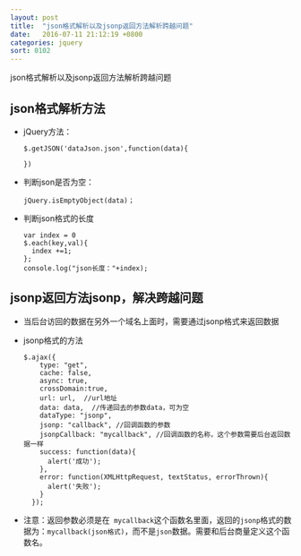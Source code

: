 ```yaml
---
layout: post
title:  "json格式解析以及jsonp返回方法解析跨越问题"
date:   2016-07-11 21:12:19 +0800
categories: jquery
sort: 0102
---
```


json格式解析以及jsonp返回方法解析跨越问题

## json格式解析方法

- jQuery方法：

  ```
  $.getJSON('dataJson.json',function(data){
  	
  })
  ```


- 判断json是否为空：

  ```
  jQuery.isEmptyObject(data)；
  ```

- 判断json格式的长度

  ```
  var index = 0
  $.each(key,val){
    index +=1;
  };
  console.log("json长度："+index);
  ```



## jsonp返回方法jsonp，解决跨越问题

- 当后台访回的数据在另外一个域名上面时，需要通过jsonp格式来返回数据

- jsonp格式的方法

  ```
  $.ajax({ 
      type: "get",
      cache: false,
      async: true,
      crossDomain:true,
      url: url,  //url地址
      data: data,  //传递回去的参数data，可为空
      dataType: "jsonp",  
      jsonp: "callback", //回调函数的参数  
      jsonpCallback: "mycallback", //回调函数的名称，这个参数需要后台返回数据一样
      success: function(data){
        alert('成功');
      },
      error: function(XMLHttpRequest, textStatus, errorThrown){
        alert('失败');
      }
    });
  ```

- 注意：返回参数必须是在`` mycallback``这个函数名里面，返回的`jsonp`格式的数据为：`mycallback(json格式)`，而不是`json`数据。需要和后台商量定义这个函数名。

  ​